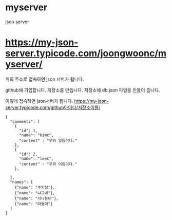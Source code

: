 # myserver
json server

# https://my-json-server.typicode.com/joongwoonc/myserver/
위의 주소로 접속하면 json 서버가 됩니다.

github에 가입합니다.
저장소를 만듭니다.
저장소에 db.json 파일을 만들어 줍니다.

이렇게 접속하면 json서버가 됩니다.
https://my-json-server.typicode.com/github아이디/저장소이름/


```
{
  "comments": [
    {
      "id": 1,
      "name": "kimc",
	  "content" : "우와 일등이다."
    },
    {
      "id": 2,
      "name": "leec",
	  "content" : "우와 이등이다."
    },
	
  ],
  "names": [
	{"name": "주인장"},
	{"name": "나그네"},
	{"name": "지나는이"},
	{"name": "떠돌이"}
  ]
}
```

